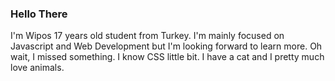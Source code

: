 
<h3>Hello There</h3>
I'm Wipos 17 years old student from Turkey. I'm mainly focused on Javascript and Web Development but I'm looking forward to learn more. Oh wait, I missed something. I know CSS little bit. I have a cat and I pretty much love animals.

